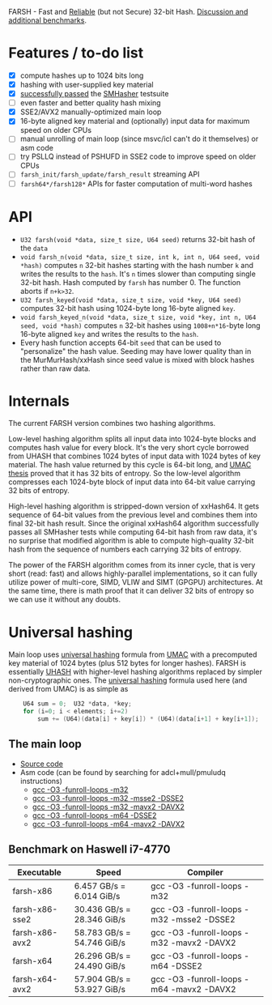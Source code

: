 FARSH - Fast and [Reliable](SMHasher/reports/smhasher-farsh32-report.txt) (but not Secure) 32-bit Hash. [Discussion and additional benchmarks](http://encode.ru/threads/2213-FARSH-hashing-30-GB-s!).

# Features / to-do list
- [x] compute hashes up to 1024 bits long
- [x] hashing with user-supplied key material
- [x] [successfully passed](SMHasher/reports/smhasher-farsh32-report.txt) the [SMHasher](https://code.google.com/p/smhasher) testsuite
- [ ] even faster and better quality hash mixing
- [x] SSE2/AVX2 manually-optimized main loop
- [x] 16-byte aligned key material and (optionally) input data for maximum speed on older CPUs
- [ ] manual unrolling of main loop (since msvc/icl can't do it themselves) or asm code
- [ ] try PSLLQ instead of PSHUFD in SSE2 code to improve speed on older CPUs
- [ ] `farsh_init/farsh_update/farsh_result` streaming API
- [ ] `farsh64*/farsh128*` APIs for faster computation of multi-word hashes
 
# API
- `U32 farsh(void *data, size_t size, U64 seed)` returns 32-bit hash of the `data`
- `void farsh_n(void *data, size_t size, int k, int n, U64 seed, void *hash)` computes `n` 32-bit hashes starting with the hash number `k` and writes the results to the `hash`. It's `n` times slower than computing single 32-bit hash. Hash computed by `farsh` has number 0. The function aborts if `n+k>32`.
- `U32 farsh_keyed(void *data, size_t size, void *key, U64 seed)` computes 32-bit hash using 1024-byte long 16-byte aligned `key`.
- `void farsh_keyed_n(void *data, size_t size, void *key, int n, U64 seed, void *hash)` computes `n` 32-bit hashes using `1008+n*16`-byte long 16-byte aligned `key` and writes the results to the `hash`.
- Every hash function accepts 64-bit `seed` that can be used to "personalize" the hash value. Seeding may have lower quality than in the MurMurHash/xxHash since seed value is mixed with block hashes rather than raw data.

# Internals
The current FARSH version combines two hashing algorithms. 

Low-level hashing algorithm splits all input data into 1024-byte blocks and computes hash value for every block. It's the very short cycle borrowed from UHASH that combines 1024 bytes of input data with 1024 bytes of key material. The hash value returned by this cycle is 64-bit long, and [UMAC thesis](http://fastcrypto.org/umac/umac_thesis.pdf) proved that it has 32 bits of entropy. So the low-level algorithm compresses each 1024-byte block of input data into 64-bit value carrying 32 bits of entropy.

High-level hashing algorithm is stripped-down version of xxHash64. It gets sequence of 64-bit values from the previous level and combines them into final 32-bit hash result. Since the original xxHash64 algorithm successfully passes all SMHasher tests while computing 64-bit hash from raw data, it's no surprise that modified algorithm is able to compute high-quality 32-bit hash from the sequence of numbers each carrying 32 bits of entropy.

The power of the FARSH algorithm comes from its inner cycle, that is very short (read: fast) and allows highly-parallel implementations, so it can fully utilize power of multi-core, SIMD, VLIW and SIMT (GPGPU) architectures. At the same time, there is math proof that it can deliver 32 bits of entropy so we can use it without any doubts.

# Universal hashing
Main loop uses [universal hashing](http://en.wikipedia.org/wiki/Universal_hashing) formula from [UMAC](http://en.wikipedia.org/wiki/UMAC) with a precomputed key material of 1024 bytes (plus 512 bytes for longer hashes). 
FARSH is essentially [UHASH](https://tools.ietf.org/html/rfc4418#section-5) with higher-level hashing algorithms replaced by simpler non-cryptographic ones.
The [universal hashing](http://en.wikipedia.org/wiki/Universal_hashing) formula used here (and derived from UMAC) is as simple as
```C
    U64 sum = 0;  U32 *data, *key;
    for (i=0; i < elements; i+=2)
        sum += (U64)(data[i] + key[i]) * (U64)(data[i+1] + key[i+1]);
```

## The main loop
- [Source code](farsh.c#L28)
- Asm code (can be found by searching for adcl+mull/pmuludq instructions)
  - [gcc -O3 -funroll-loops -m32](asm-listings/gcc-x86.lst#L340)
  - [gcc -O3 -funroll-loops -m32 -msse2 -DSSE2](asm-listings/gcc-x86-sse2.lst#L349)
  - [gcc -O3 -funroll-loops -m32 -mavx2 -DAVX2](asm-listings/gcc-x86-avx2.lst#L350)
  - [gcc -O3 -funroll-loops -m64 -DSSE2](asm-listings/gcc-x64.lst#L252)
  - [gcc -O3 -funroll-loops -m64 -mavx2 -DAVX2](asm-listings/gcc-x64-avx2.lst#L259)

## Benchmark on Haswell i7-4770
Executable      | Speed                       | Compiler
----------------|-----------------------------|---------
farsh-x86       |  6.457 GB/s =  6.014 GiB/s  |gcc -O3 -funroll-loops -m32
farsh-x86-sse2  | 30.436 GB/s = 28.346 GiB/s  |gcc -O3 -funroll-loops -m32 -msse2 -DSSE2
farsh-x86-avx2  | 58.783 GB/s = 54.746 GiB/s  |gcc -O3 -funroll-loops -m32 -mavx2 -DAVX2
farsh-x64       | 26.296 GB/s = 24.490 GiB/s  |gcc -O3 -funroll-loops -m64 -DSSE2
farsh-x64-avx2  | 57.904 GB/s = 53.927 GiB/s  |gcc -O3 -funroll-loops -m64 -mavx2 -DAVX2

